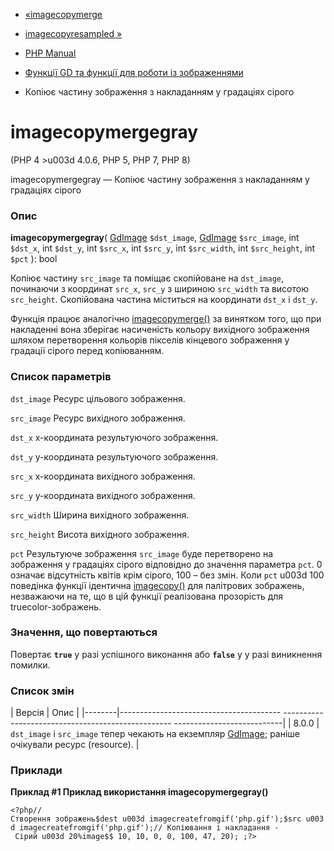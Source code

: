 - [«imagecopymerge](function.imagecopymerge.md)
- [imagecopyresampled »](function.imagecopyresampled.md)

- [PHP Manual](index.md)
- [Функції GD та функції для роботи із зображеннями](ref.image.md)
- Копіює частину зображення з накладанням у градаціях сірого

# imagecopymergegray

(PHP 4 \>u003d 4.0.6, PHP 5, PHP 7, PHP 8)

imagecopymergegray — Копіює частину зображення з накладанням у градаціях
сірого

### Опис

**imagecopymergegray**(
[GdImage](class.gdimage.md) `$dst_image`,
[GdImage](class.gdimage.md) `$src_image`,
int `$dst_x`,
int `$dst_y`,
int `$src_x`,
int `$src_y`,
int `$src_width`,
int `$src_height`,
int `$pct`
): bool

Копіює частину `src_image` та поміщає скопійоване на `dst_image`,
починаючи з координат `src_x`, `src_y` з шириною `src_width` та висотою
`src_height`. Скопійована частина міститься на координати `dst_x` і
`dst_y`.

Функція працює аналогічно
[imagecopymerge()](function.imagecopymerge.md) за винятком того,
що при накладенні вона зберігає насиченість кольору вихідного зображення
шляхом перетворення кольорів пікселів кінцевого зображення у градації
сірого перед копіюванням.

### Список параметрів

`dst_image`
Ресурс цільового зображення.

`src_image`
Ресурс вихідного зображення.

`dst_x`
x-координата результуючого зображення.

`dst_y`
y-координата результуючого зображення.

`src_x`
x-координата вихідного зображення.

`src_y`
y-координата вихідного зображення.

`src_width`
Ширина вихідного зображення.

`src_height`
Висота вихідного зображення.

`pct`
Результуюче зображення `src_image` буде перетворено на зображення
у градаціях сірого відповідно до значення параметра `pct`. 0
означає відсутність квітів крім сірого, 100 – без змін. Коли
`pct` u003d 100 поведінка функції ідентична
[imagecopy()](function.imagecopy.md) для палітрових зображень,
незважаючи на те, що в цій функції реалізована прозорість для
truecolor-зображень.

### Значення, що повертаються

Повертає **`true`** у разі успішного виконання або **`false`** у
у разі виникнення помилки.

### Список змін

| Версія | Опис |
|--------|---------------------------------------- -------------------------------------------------- ---------------------------|
| 8.0.0 | `dst_image` і `src_image` тепер чекають на екземпляр [GdImage](class.gdimage.md); раніше очікували ресурс (resource). |

### Приклади

**Приклад #1 Приклад використання **imagecopymergegray()****

` <?php//Створення зображень$dest u003d imagecreatefromgif('php.gif');$src u003d imagecreatefromgif('php.gif');// Копіювання і накладання - Сірий u003d 20%image$$ 10, 10, 0, 0, 100, 47, 20); ;?> `
